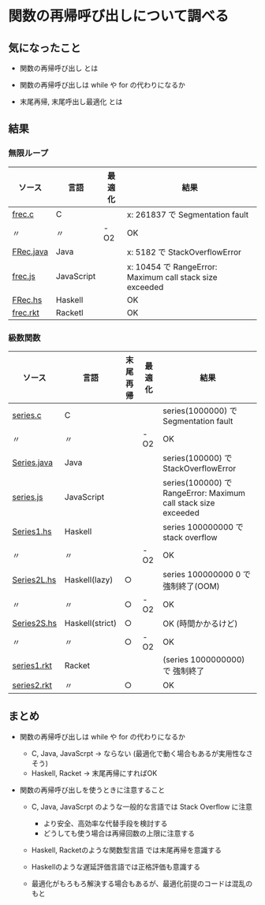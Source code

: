 # 関数の再帰呼び出しについて調べる

## 気になったこと
	
* 関数の再帰呼び出し とは

* 関数の再帰呼び出しは while や for の代わりになるか

* 末尾再帰, 末尾呼出し最適化 とは



## 結果


### 無限ループ


| ソース         | 言語             | 最適化 | 結果 |
|--------------|----------------- | ----- | ---- |
| [frec.c](c/frec.c)       | C                |       | x: 261837 で Segmentation fault |
| 〃           | 〃                | -O2   | OK |
| [FRec.java](java/Frec.java)    | Java             |       | x: 5182 で StackOverflowError |
| [frec.js](js/frec.js)      | JavaScript       |       | x: 10454 で RangeError: Maximum call stack size exceeded |
| [FRec.hs](haskell/Frec.hs)      | Haskell          |       | OK |
| [frec.rkt](lisp/frec.rkt)     | Racketl          |       | OK |
	
	

		
### 級数関数

| ソース         | 言語             |末尾再帰| 最適化 | 結果 |
|--------------|----------------- | ----- | ---- | ---- |
| [series.c](c/series.c)     | C                |       |      | series(1000000) で Segmentation fault |
| 〃            |〃                |      | -O2   | OK  |  
| [Series.java](java/Series.java)  | Java             |       |      | series(100000) で StackOverflowError |
| [series.js](js/series.js)    | JavaScript       |       |      | series(100000) で RangeError: Maximum call stack size exceeded  |
| [Series1.hs](haskell/Series1.hs)   | Haskell          |       |      | series 100000000 で stack overflow |
| 〃            |〃                 |      | -O2  | OK  |
| [Series2L.hs](haskell/Series2L.hs)  | Haskell(lazy)    |○      |      | series 100000000 0 で 強制終了(OOM) |
| 〃            |〃                |○      | -O2  | OK |
| [Series2S.hs](haskell/Series2S.hs)  | Haskell(strict)  |○      |      | OK (時間かかるけど) |
| 〃            |〃                |○      | -O2  | OK |
| [series1.rkt](lisp/series1.rkt)  | Racket           |       |      | (series 1000000000) で 強制終了 |
| [series2.rkt](lisp/series2.rkt)  | 〃               |○     |       | OK |



	
	
## まとめ


  * 関数の再帰呼び出しは while や for の代わりになるか
    * C, Java, JavaScrpt -> ならない (最適化で動く場合もあるが実用性なさそう)
    * Haskell, Racket -> 末尾再帰にすればOK

	
  * 関数の再帰呼び出しを使うときに注意すること

    * C, Java, JavaScrpt のような一般的な言語では Stack Overflow に注意
      * より安全、高効率な代替手段を検討する
      * どうしても使う場合は再帰回数の上限に注意する

    * Haskell, Racketのような関数型言語 では末尾再帰を意識する

    * Haskellのような遅延評価言語では正格評価も意識する

    * 最適化がもろもろ解決する場合もあるが、最適化前提のコードは混乱のもと
